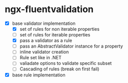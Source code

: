 # ngx-fluentvalidation

- [x] base validator implementation
  - [x] set of rules for non iterable properties
  - [ ] set of rules for iterable properties
  - [x] pass a validator as a rule
  - [ ] pass an AbstractValidator instance for a property
  - [ ] inline validator creation
  - [ ] Rule set like in .NET
  - [ ] valiadate options to validate specific subset
  - [ ] Cascading of rules (break on first fail)
- [x] base rule implementation
